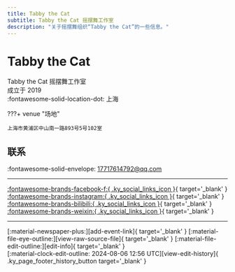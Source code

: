 ```yaml
---
title: Tabby the Cat
subtitle: Tabby the Cat 摇摆舞工作室
description: "关于摇摆舞组织“Tabby the Cat”的一些信息。"
---
```


# Tabby the Cat

Tabby the Cat 摇摆舞工作室  
成立于 2019  
:fontawesome-solid-location-dot: 上海  


???+ venue "场地"

    上海市黄浦区中山南一路893号5号102室  

## 联系

:fontawesome-solid-envelope: <17717614792@qq.com>  

---

 [:fontawesome-brands-facebook-f:{ .ky_social_links_icon }](https://www.facebook.com/tabbythecatsh){ target='_blank' } [:fontawesome-brands-instagram:{ .ky_social_links_icon }](https://instagram.com/tabbythecat_swingstudio){ target='_blank' } [:fontawesome-brands-bilibili:{ .ky_social_links_icon }](https://space.bilibili.com/493539749){ target='_blank' } [:fontawesome-brands-weixin:{ .ky_social_links_icon }](https://mp.weixin.qq.com/s/kt7fsjJcJOKRoF42p8Tz1A){ target='_blank' }

---

<div class="ky_page_footer" markdown>
<div class="ky_page_footer_trailing" markdown="span">
[:material-newspaper-plus:][add-event-link]{ target='_blank' }
[:material-file-eye-outline:][view-raw-source-file]{ target='_blank' }
[:material-file-edit-outline:][edit-info]{ target='_blank' }
</div>
<div class="ky_page_footer_leading" markdown="span">
[:material-clock-edit-outline: 2024-08-06 12:56 UTC][view-edit-history]{ .ky_page_footer_history_button target='_blank' }
</div>
</div>

[add-event-link]: https://github.com/swingdance/events/issues/new?assignees=&labels=add+event&projects=&template=02-add_entity.yml&title=%5Bcn%5D%20%3CName%3E&region=cn&province=Shanghai&city=Shanghai&org_id=tabby-the-cat "添加活动"
[view-raw-source-file]: https://github.com/swingdance/orgs/blob/main/cn/tabby-the-cat.json "查看原始源文件"
[edit-info]: https://github.com/swingdance/orgs/issues/new?assignees=&labels=update+org&projects=&template=03-update_entity.yml&title=%5Bcn%5D%20Tabby%20the%20Cat&region=cn&id=tabby-the-cat&name=Tabby%20the%20Cat "编辑信息"

[view-edit-history]: https://github.com/swingdance/orgs/commits/main/cn/tabby-the-cat.json "查看编辑历史"
